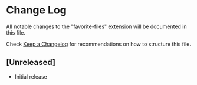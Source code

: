 # Change Log

All notable changes to the "favorite-files" extension will be documented in this file.

Check [Keep a Changelog](http://keepachangelog.com/) for recommendations on how to structure this file.

## [Unreleased]

- Initial release